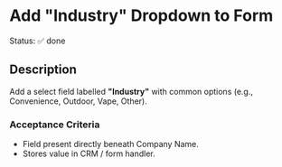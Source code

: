 # Add "Industry" Dropdown to Form
Status: ✅ done

## Description
Add a select field labelled **"Industry"** with common options (e.g., Convenience, Outdoor, Vape, Other).

### Acceptance Criteria
- Field present directly beneath Company Name.
- Stores value in CRM / form handler.

